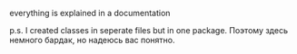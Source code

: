 everything is explained in a documentation

p.s. I created classes in seperate files but in one package. Поэтому здесь немного бардак, но надеюсь вас понятно.
